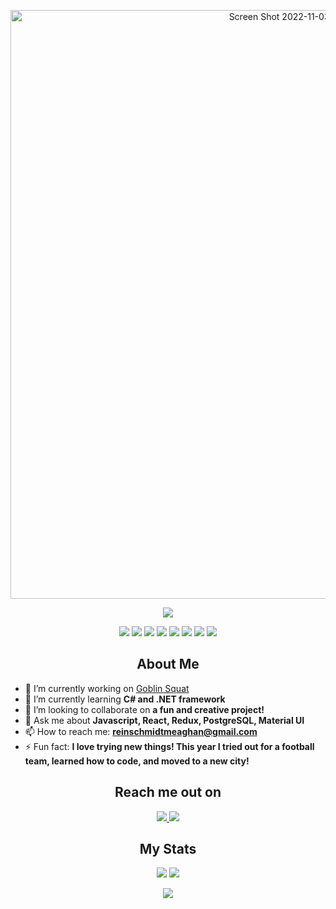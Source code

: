 <p align="center"> <img width="942" alt="Screen Shot 2022-11-03 at 3 46 49 PM" src="https://user-images.githubusercontent.com/98852538/199830714-f00fe1a3-af34-40bd-a480-412f49d8665e.png" /></p>

<p align="center"> <a href="https://github.com/ryo-ma/github-profile-trophy"><img src="https://github-profile-trophy.vercel.app/?username=meaghanreinschmidt"/></a> </p>

<p align="center">
<img src="https://img.shields.io/badge/-HTML5-E34F26?style=flat-square&logo=html5&logoColor=white"/>
<img src="https://img.shields.io/badge/-CSS3-1572B6?style=flat-square&logo=css3"/>
<img src="https://img.shields.io/badge/-Bootstrap-563D7C?style=flat-square&logo=bootstrap"/>
<img src="https://img.shields.io/badge/-Heroku-430098?style=flat-square&logo=heroku"/>
<img src="https://img.shields.io/badge/-JavaScript-black?style=flat-square&logo=javascript"/>
<img src="https://img.shields.io/badge/-Nodejs-black?style=flat-square&logo=Node.js"/>
<img src="https://img.shields.io/badge/-React-black?style=flat-square&logo=react"/>
<img src="https://img.shields.io/badge/-GitHub-black?style=flat-square&logo=github"/>
</p>

<h2 align="center">About Me</h2>

- 🔭 I’m currently working on [Goblin Squat](https://github.com/meaghanreinschmidt/goblin-squat)
- 🌱 I’m currently learning **C# and .NET framework**
- 👯 I’m looking to collaborate on **a fun and creative project!**
- 💬 Ask me about **Javascript, React, Redux, PostgreSQL, Material UI**
- 📫 How to reach me: **reinschmidtmeaghan@gmail.com**
- ⚡ Fun fact: **I love trying new things! This year I tried out for a football team, learned how to code, and moved to a new city!**

<h2 align="center">Reach me out on</h2>

<p align="center">
<a href="mailto: reinschmidtmeaghan@gmail.com">
 <img src="https://img.shields.io/badge/-reischmidtmeaghan-c14438?style=flat-square&logo=Gmail&logoColor=white&link=mailto:reinschmidtmeaghan@gmail.com"/>
</a>
<a href="https://www.linkedin.com/in/meaghan-reinschmidt-312578230/">
 <img src="https://img.shields.io/badge/-meaghanreinschmidt-blue?style=flat-square&logo=Linkedin&logoColor=white&link=https://www.linkedin.com/in/meaghan-reinschmidt-312578230/"/>
</a>
</p>

<h2 align="center">My Stats</h2>

<p align = "center">
  <img  src = "https://github-readme-stats.vercel.app/api?username=meaghanreinschmidt&show_icons=true&theme=radical&line_height=27">
  <img src = "https://github-readme-stats.vercel.app/api/top-langs/?username=meaghanreinschmidt&theme=radical">
</p>

<p align = "center">
 <img  src="https://github-readme-streak-stats.herokuapp.com/?user=meaghanreinschmidt&show_icons=true&locale=en&layout=compact&theme=radical&line_height=0" />
</p> 
